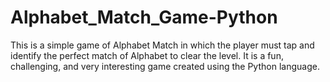 # Alphabet_Match_Game-Python
This is a simple game of Alphabet Match in which the player must tap and identify the perfect match of Alphabet to clear the level. It is a fun, challenging, and very interesting game created using the Python language.
